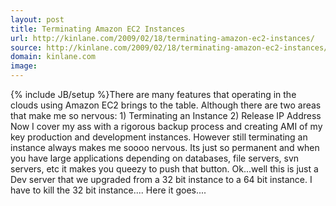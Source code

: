 ```yaml
---
layout: post
title: Terminating Amazon EC2 Instances
url: http://kinlane.com/2009/02/18/terminating-amazon-ec2-instances/
source: http://kinlane.com/2009/02/18/terminating-amazon-ec2-instances/
domain: kinlane.com
image: 
---
```

{% include JB/setup %}There are many features that operating in the clouds using Amazon EC2 brings to the table. Although there are two areas that make me so nervous: 1) Terminating an Instance 2) Release IP Address Now I cover my ass with a rigorous backup process and creating AMI of my key production and development instances. However still terminating an instance always makes me soooo nervous. Its just so permanent and when you have large applications depending on databases, file servers, svn servers, etc it makes you queezy to push that button. Ok...well this is just a Dev server that we upgraded from a 32 bit instance to a 64 bit instance. I have to kill the 32 bit instance.... Here it goes....